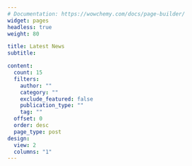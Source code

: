 ```yaml
---
# Documentation: https://wowchemy.com/docs/page-builder/
widget: pages
headless: true
weight: 80

title: Latest News
subtitle:

content:
  count: 15
  filters:
    author: ""
    category: ""
    exclude_featured: false
    publication_type: ""
    tag: ""
  offset: 0
  order: desc
  page_type: post
design:
  view: 2
  columns: "1"
---
```

